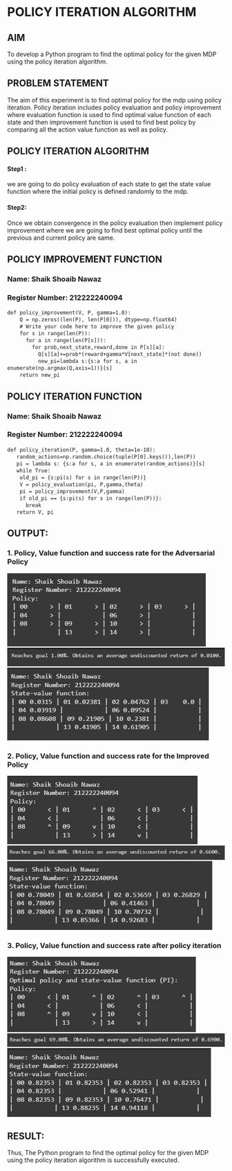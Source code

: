# POLICY ITERATION ALGORITHM

## AIM
To develop a Python program to find the optimal policy for the given MDP using the policy iteration algorithm.

## PROBLEM STATEMENT
The aim of this experiment is to find optimal policy for the mdp using policy iteration. Policy iteration includes policy evaluation and policy improvement where evaluation function is used to find optimal value function of each state and then improvement function is used to find best policy by comparing all the action value function as well as policy.

## POLICY ITERATION ALGORITHM
#### Step1 : 
we are going to do policy evaluation of each state to get the state value function where the initial policy is defined randomly to the mdp.

#### Step2:
Once we obtain convergence in the policy evaluation then implement policy improvement where we are going to find best optimal policy until the previous and current policy are same.

## POLICY IMPROVEMENT FUNCTION
### Name: Shaik Shoaib Nawaz
### Register Number: 212222240094
```
def policy_improvement(V, P, gamma=1.0):
    Q = np.zeros((len(P), len(P[0])), dtype=np.float64)
    # Write your code here to improve the given policy
    for s in range(len(P)):
      for a in range(len(P[s])):
        for prob,next_state,reward,done in P[s][a]:
          Q[s][a]+=prob*(reward+gamma*V[next_state]*(not done))
          new_pi=lambda s:{s:a for s, a in enumerate(np.argmax(Q,axis=1))}[s]
    return new_pi
```
## POLICY ITERATION FUNCTION
### Name: Shaik Shoaib Nawaz
### Register Number: 212222240094
```
def policy_iteration(P, gamma=1.0, theta=1e-10):
   random_actions=np.random.choice(tuple(P[0].keys()),len(P))
   pi = lambda s: {s:a for s, a in enumerate(random_actions)}[s]
   while True:
    old_pi = {s:pi(s) for s in range(len(P))}
    V = policy_evaluation(pi, P,gamma,theta)
    pi = policy_improvement(V,P,gamma)
    if old_pi == {s:pi(s) for s in range(len(P))}:
      break
   return V, pi
```

## OUTPUT:
### 1. Policy, Value function and success rate for the Adversarial Policy
![alt text](image.png)
![alt text](image-1.png)
![alt text](image-2.png)

### 2. Policy, Value function and success rate for the Improved Policy
![alt text](image-3.png)
![alt text](image-4.png)
![alt text](image-5.png)

### 3. Policy, Value function and success rate after policy iteration
![alt text](image-6.png)
![alt text](image-7.png)
![alt text](image-8.png)


## RESULT:

Thus, The Python program to find the optimal policy for the given MDP using the policy iteration algorithm is successfully executed.
